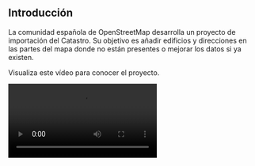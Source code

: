 <script>
  import { Button, Video } from 'flowbite-svelte'
  import { ChevronRight } from 'svelte-heros-v2'

  import { goto } from '$app/navigation'

  export let user

  function next() {
    goto('/learn/login')
  }
</script>

## Introducción

La comunidad española de OpenStreetMap desarrolla un proyecto de importación
del Catastro. Su objetivo es añadir edificios y direcciones en las partes del
mapa donde no están presentes o mejorar los datos si ya existen.

Visualiza este vídeo para conocer el proyecto.

<Video src="/src/lib/videos/1intro-catastro.webm" controls trackSrc="1intro-catastro.webm" />

{#if !user}
Conoce como debes registrarte para participar

{/if}
<Button color="primary" on:click={next}>
  Continuar <ChevronRight/>
</Button>
